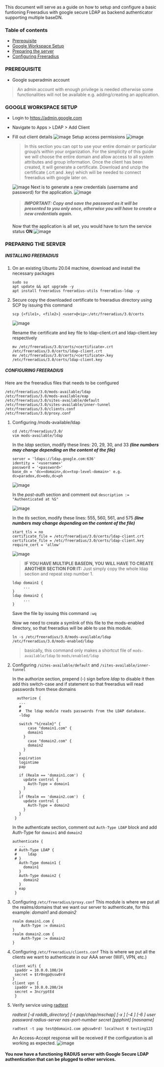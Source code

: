 This document will serve as a guide on how to setup and configure a basic funtioning Freeradius with google secure LDAP as backend authenticator supporting multiple baseDN. 

### Table of contents
- [Prerequisite](#prerequisite)
- [Google Workspace Setup](#google-workspace-setup)
- [Preparing the server](#preparing-the-server)
- [Configuring Freeradius](#installing-freeradius)

### PREREQUISITE
- Google superadmin account
> An admin account with enough privilege is needed otherwise some functionalities will not be available e.g. adding/creating an application.

### GOOGLE WORKSPACE SETUP

- Login to https://admin.google.com
- Navigate to Apps > LDAP > Add Client
- Fill out client details
  ![image](https://user-images.githubusercontent.com/29798188/160749498-ff9c13ba-294f-4ef1-8eb6-0d8b2ede8fc0.png)
  Setup access permissions
  ![image](https://user-images.githubusercontent.com/29798188/160750734-af6b6f16-f86d-4019-9847-2ba9f7f81d7d.png)
  > In this section you can opt to use your entire domain or particular group/s within your organization. For the simplicity of this guide we will choose the entire       domain and allow access to all system attributes and group information.
    Once the client has been created, it will generate a certificate. Download and unzip the certificate (.crt and .key) which will be needed to connect freeradius         with   google later on.
  
  ![image](https://user-images.githubusercontent.com/29798188/160751354-9c228b82-bca7-4ee4-8cbb-62403170f73a.png)
  Next is to generate a new credentials (username and password) for the application. 
  ![image](https://user-images.githubusercontent.com/29798188/160752098-ef4956e6-e40e-4a08-b167-d03dd3f21019.png)
  > ##### IMPORTANT: Copy and save the password as it will be presented to you only once, otherwise you will have to create a new credentials again.
  Now that the application is all set, you would have to turn the service status **ON**
  ![image](https://user-images.githubusercontent.com/29798188/160752414-b20e0d66-51ee-4697-b40c-8230c1fede34.png)


### PREPARING THE SERVER
  ##### **INSTALLING FREERADIUS**
  1. On an existing Ubuntu 20.04 machine, download and install the necessary packages
     ```
     sudo su
     apt update && apt upgrade -y
     apt install freeradius freeradius-utils freeradius-ldap -y
     ```
  2. Secure copy the downloaded certificate to freeradius directory using SCP by issuing this command
     ```
     scp {<file1>, <file2>} <user>@<ip>:/etc/freeradius/3.0/certs
     ```
     ![image](https://user-images.githubusercontent.com/29798188/160761130-6f8b0a45-36b8-4d7d-a112-44b6aa2b5303.png)
   
     Rename the certificate and key file to ldap-client.crt and ldap-client.key respectively    
     ```
     mv /etc/freeradius/3.0/certs/<certificate>.crt /etc/freeradius/3.0/certs/ldap-client.crt
     mv /etc/freeradius/3.0/certs/<certificate>.key /etc/freeradius/3.0/certs/ldap-client.key
     ```
  ##### **CONFIGURING FREERADIUS**
  Here are the freeradius files that needs to be configured
  ```
  /etc/freeradius/3.0/mods-available/ldap
  /etc/freeradius/3.0/mods-available/eap
  /etc/freeradius/3.0/sites-available/default
  /etc/freeradius/3.0/sites-available/inner-tunnel
  /etc/freeradius/3.0/clients.conf
  /etc/freeradius/3.0/proxy.conf
  ```
     
  1. Configuring /mods-available/ldap
     ```
     cd /etc/freeradius/3.0/
     vim mods-available/ldap
     ```
     In the _ldap_ section, modify these lines: 20, 29, 30, and 33 _**(line numbers may change depending on the content of the file)**_
     ```
     server = 'ldaps://ldap.google.com:636'
     identity = '<username>'
     password = '<password>'
     base_dn = 'dc=<domain>,dc=<top-level-domain>' e.g. dc=paradox,dc=edu,dc=ph
     ```
     ![image](https://user-images.githubusercontent.com/29798188/160765574-87156d69-3649-401e-89c9-ed36a4a81e24.png)
     
     In the _post-auth_ section and comment out ` description := "Authenticated at %S" `
     
     ![image](https://user-images.githubusercontent.com/29798188/161195903-e031023a-fb1a-405f-bd94-510c03a7abed.png)
     
     In the _tls_ section, modify these lines: 555, 560, 561, and 575 _**(line numbers may change depending on the content of the file)**_
     ```
     start_tls = no
     certificate_file = /etc/freeradius/3.0/certs/ldap-client.crt
     certificate_file = /etc/freeradius/3.0/certs/ldap-client.key
     require_cert = 'allow'
     ```
     ![image](https://user-images.githubusercontent.com/29798188/160769693-560d2b46-e8ef-435c-8469-5706b132b887.png)

      > **IF YOU HAVE MULTIPLE BASEDN, YOU WILL HAVE TO CREATE ANOTHER SECTION FOR IT:** Just simply copy the whole ldap section and repeat step number 1. 
      ``` 
      ldap domain1 { 
           ... 
      }
      ldap domain2 { 
           ... 
      } 
      ```
     Save the file by issuing this command ` :wq `
     
     Now we need to create a symlink of this file to the mods-enabled directory, so that freeradius will be able to use this module.
     
     ` ln -s /etc/freeradius/3.0/mods-available/ldap /etc/freeradius/3.0/mods-enabled/ldap `
     
     > basically, this command only makes a shortcut file of ` mods-available/ldap ` to ` mods/enabled/ldap `
     
  2. Configuring `/sites-available/default` and `/sites-available/inner-tunnel`
   
     In the authorize section, prepend (-) sign before _ldap_ to disable it then add this switch-case and if statement so that freeradius will read passwords from          these domains
     ```  
       authorize {
        ... 
        #
        #  The ldap module reads passwords from the LDAP database.
        -ldap

        switch "%{realm}" { 
            case "domain1.com" {
            domain1
          }
            case "domain2.com" {
            domain2
          }
        } 
        expiration
        logintime
        pap

        if (Realm == 'domain1.com')  {
          update control {
            Auth-Type = domain1
          }
        }
        if (Realm == 'domain2.com')  {
          update control {
            Auth-Type = domain2
          }
        }
      }
     ```
     In the authenticate section, comment out `Auth-Type LDAP` block and add Auth-Type for `domain1` and `domain2`
     ```
     authenticate {
        ...
      #	Auth-Type LDAP {
      #		ldap
      #	}
        Auth-Type domain1 {
          domain1
        }
        Auth-Type domain2 {
          domain2
        }
        eap
      }
     ```
  3. Configuring `/etc/freeradius/proxy.conf`
     This module is where we put all the realms/domains that we want our server to authenticate, for this example: _domain1_ and _domain2_
     ```
     realm domain1.com {
         Auth-Type := domain1
     }
     realm domain2.com {
         Auth-Type := domain2
     }
     ```
  4. Configuring `/etc/freeradius/clients.conf`
     This is where we put all the clients we want to authenticate in our AAA server (WiFi, VPN, etc.)
     ```
     client wifi {
      ipaddr = 10.0.0.100/24	
      secret = $tr0ngp@ssw0rd	
     }
     client vpn {
      ipaddr = 10.0.0.200/24
      secret = 3ncryptEd
      }
     ```
  5. Verify service using [radtest](https://linux.die.net/man/1/radtest)
  
     _radtest [-d raddb_directory] [-t pap/chap/mschap] [-x ] [-4 ] [-6 ] user password radius-server nas-port-number secret [ppphint] [nasname]_
     
     `radtest -t pap test@domain1.com p@ssw0rd! localhost 0 testing123`
     
     An Access-Accept response will be received if the configuration is all working as expected.
     ![image](https://user-images.githubusercontent.com/29798188/162661938-de922c89-8804-4349-86eb-e4496ee17b25.png)
     
  #### You now have a functioning RADIUS server with Google Secure LDAP authentication that can be plugged to other services.

